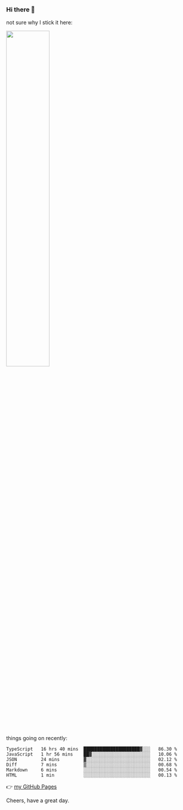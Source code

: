 ### Hi there 👋

not sure why I stick it here:

[<img width="48%" src="https://github-readme-stats.vercel.app/api?username=ykzhukian&show_icons=true&theme=dracula">](https://github.com/anuraghazra/github-readme-stats)


things going on recently:

<!--START_SECTION:waka-->

```text
TypeScript   16 hrs 40 mins  █████████████████████▓░░░   86.30 %
JavaScript   1 hr 56 mins    ██▓░░░░░░░░░░░░░░░░░░░░░░   10.06 %
JSON         24 mins         ▓░░░░░░░░░░░░░░░░░░░░░░░░   02.12 %
Diff         7 mins          ▒░░░░░░░░░░░░░░░░░░░░░░░░   00.68 %
Markdown     6 mins          ░░░░░░░░░░░░░░░░░░░░░░░░░   00.54 %
HTML         1 min           ░░░░░░░░░░░░░░░░░░░░░░░░░   00.13 %
```

<!--END_SECTION:waka-->

👉 [my GitHub Pages](https://ykzhukian.github.io)

Cheers, have a great day.

